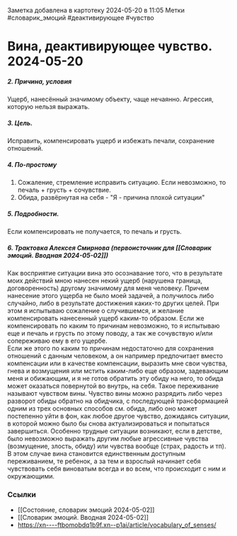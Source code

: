 Заметка добавлена в картотеку 2024-05-20 в 11:05
Метки #словарик_эмоций #деактивирующее #чувство 

#  Вина, деактивирующее чувство. 2024-05-20

##### 2. Причина, условия
Ущерб, нанесённый значимому объекту, чаще нечаянно. Агрессия, которую нельзя выражать.
##### 3. Цель.
Исправить, компенсировать ущерб и избежать печали, сохранение отношений.
##### 4. По-простому
1. Сожаление, стремление исправить ситуацию. Если невозможно, то печаль + грусть + сочувствие.
2. Обида, развёрнутая на себя - "Я - причина плохой ситуации"
##### 5. Подробности.
Если компенсировать не получается, то печаль и грусть.
##### 6. Трактовка Алексея Смирнова (первоисточник для [[Словарик эмоций. Вводная 2024-05-02]])
Как восприятие ситуации вина это осознавание того, что в результате моих действий мною нанесен некий ущерб (нарушена граница, договоренность) другому значимому для меня человеку. Причем нанесение этого ущерба не было моей задачей, а получилось либо случайно, либо в результате достижения каких-то других целей. При этом я испытываю сожаление о случившемся, и желание компенсировать нанесенный ущерб каким-то образом. Если же компенсировать по каким то причинам невозможно, то я испытываю еще и печаль и грусть по этому поводу, а так же сочувствую и/или сопереживаю ему в его ущербе.   
Если же этого по каким то причинам недостаточно для сохранения отношений с данным человеком, а он например предпочитает вместо компенсации или в качестве компенсации, выразить мне свои чувства, гнева и возмущения или мстить каким-либо еще образом, задевающим меня и обижающим, и я не готов обратить эту обиду на него, то обида может оказаться повернутой во внутрь, на себя. Такое переживание называют чувством вины. Чувство вины можно разрядить либо через разворот обиды обратно на обидчика, с последующей трансформацией одним из трех основных способов см. обида, либо оно может постепенно уйти в фон, как любое другое чувство, дожидаясь ситуации, в которой можно было бы снова актуализироваться и попытаться завершиться. Особенно трудные ситуации возникают, если в детстве, было невозможно выражать другим любые агрессивные чувства (возмущение, злость, обиду) или чувства вообще (страх, радость и тп). В этом случае вина становится единственным доступным переживанием, те ребенок, а за тем и взрослый начинает себя чувствовать себя виноватым всегда и во всем, что происходит с ним и окружающими.


### Ссылки
- [[Состояние, словарик эмоций 2024-05-02]]
- [[Словарик эмоций. Вводная 2024-05-02]]
- https://xn----ftbomobdq1b9f.xn--p1ai/article/vocabulary_of_senses/




